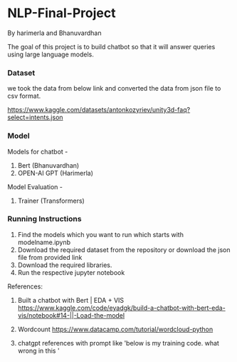 # NLP-Final-Project
By harimerla and Bhanuvardhan

The goal of this project is to build chatbot so that it will answer queries using large language models.

### Dataset
we took the data from below link and converted the data from json file to csv format.

https://www.kaggle.com/datasets/antonkozyriev/unity3d-faq?select=intents.json

### Model 

Models for chatbot - 

1. Bert (Bhanuvardhan)
2. OPEN-AI GPT (Harimerla)

Model Evaluation - 

1. Trainer (Transformers)

### Running Instructions

1. Find the models which you want to run which starts with modelname.ipynb
2. Download the required dataset from the repository or download the json file from provided link
3. Download the required libraries.
4. Run the respective jupyter notebook

References:

1. Built a chatbot with Bert | EDA + VIS
https://www.kaggle.com/code/eyadgk/build-a-chatbot-with-bert-eda-vis/notebook#14-||-Load-the-model

2. Wordcount 
https://www.datacamp.com/tutorial/wordcloud-python

3. chatgpt references with prompt like 'below is my training code. what wrong in this '

